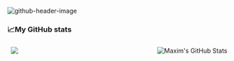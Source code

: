 
![github-header-image](https://user-images.githubusercontent.com/87207122/157485661-3348123a-a469-451a-92f5-004d3b9928de.png)

<h3>📈My GitHub stats</h3>

<a href="https://github.com/MaximFedarau">
  <img align="left" style="margin:0.5rem" src="https://github-readme-stats.vercel.app/api/top-langs/?username=MaximFedarau&theme=tokyonight" />
</a>

<a href="https://github.com/MaximFedarau">
  <img align="right" style="margin:0.5rem" src="https://github-readme-stats.vercel.app/api?username=MaximFedarau&show_icons=true&line_height=27&count_private=true&include_all_commits=true&icon_color=4AB097&bg_color=1A2B34&theme=tokyonight" alt="Maxim's GitHub Stats" />
</a>
